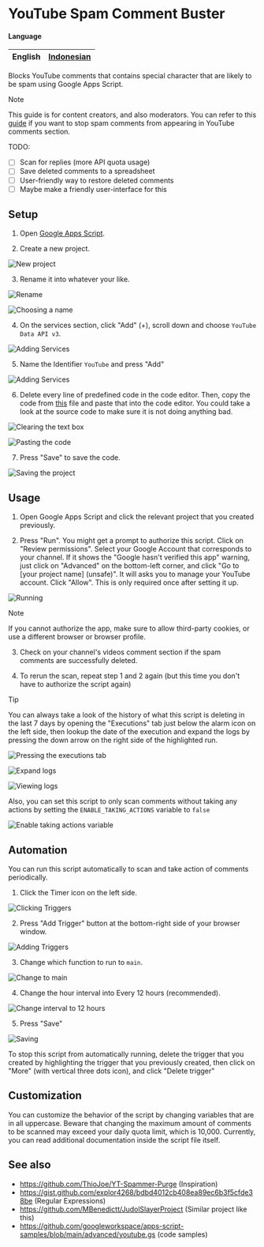 # YouTube Spam Comment Buster

#### Language

| English | [Indonesian](README.id.md) |
|-|-|

Blocks YouTube comments that contains special character that are likely to be spam using Google Apps Script.

> [!NOTE]
> This guide is for content creators, and also moderators. You can refer to this [guide](https://gist.github.com/explor4268/bdbd4012cb408ea89ec6b3f5cfde38be) if you want to stop spam comments from appearing in YouTube comments section.

TODO:
- [ ] Scan for replies (more API quota usage)
- [ ] Save deleted comments to a spreadsheet
- [ ] User-friendly way to restore deleted comments
- [ ] Maybe make a friendly user-interface for this

## Setup

1. Open [Google Apps Script](https://script.google.com/home).

2. Create a new project.

![New project](./screenshots/setup-2.png)

3. Rename it into whatever your like.

![Rename](./screenshots/setup-3.1.png)

![Choosing a name](./screenshots/setup-3.2.png)

4. On the services section, click "Add" (+), scroll down and choose `YouTube Data API v3`.

![Adding Services](./screenshots/setup-4.png)

5. Name the Identifier `YouTube` and press "Add"

![Adding Services](./screenshots/setup-5.png)

6. Delete every line of predefined code in the code editor. Then, copy the code from [this](./src/apps-script/main.gs) file and paste that into the code editor. You could take a look at the source code to make sure it is not doing anything bad.

![Clearing the text box](./screenshots/setup-6.1.png)

![Pasting the code](./screenshots/setup-6.2.png)

7. Press "Save" to save the code.

![Saving the project](./screenshots/setup-7.png)

## Usage

1. Open Google Apps Script and click the relevant project that you created previously.

2. Press "Run". You might get a prompt to authorize this script. Click on "Review permissions". Select your Google Account that corresponds to your channel. If it shows the "Google hasn't verified this app" warning, just click on "Advanced" on the bottom-left corner, and click "Go to [your project name] (unsafe)". It will asks you to manage your YouTube account. Click "Allow". This is only required once after setting it up.

![Running](./screenshots/usage-2.png)

> [!NOTE]
> If you cannot authorize the app, make sure to allow third-party cookies, or use a different browser or browser profile.

3. Check on your channel's videos comment section if the spam comments are successfully deleted.

4. To rerun the scan, repeat step 1 and 2 again (but this time you don't have to authorize the script again)

> [!TIP]
> You can always take a look of the history of what this script is deleting in the last 7 days by opening the "Executions" tab just below the alarm icon on the left side, then lookup the date of the execution and expand the logs by pressing the down arrow on the right side of the highlighted run.
> 
> ![Pressing the executions tab](./screenshots/tip-history-1.png)
> 
> ![Expand logs](./screenshots/tip-history-2.png)
> 
> ![Viewing logs](./screenshots/tip-history-3.png)
> 
> Also, you can set this script to only scan comments without taking any actions by setting the `ENABLE_TAKING_ACTIONS` variable to `false`
> 
> ![Enable taking actions variable](./screenshots/usage-3.png)

## Automation

You can run this script automatically to scan and take action of comments periodically.

1. Click the Timer icon on the left side.

![Clicking Triggers](./screenshots/automation-1.png)

2. Press "Add Trigger" button at the bottom-right side of your browser window.

![Adding Triggers](./screenshots/automation-2.png)

3. Change which function to run to `main`.

![Change to main](./screenshots/automation-3.png)

4. Change the hour interval into Every 12 hours (recommended).

![Change interval to 12 hours](./screenshots/automation-4.png)

5. Press "Save"

![Saving](./screenshots/automation-5.png)

To stop this script from automatically running, delete the trigger that you created by highlighting the trigger that you previously created, then click on "More" (with vertical three dots icon), and click "Delete trigger"

## Customization

You can customize the behavior of the script by changing variables that are in all uppercase. Beware that changing the maximum amount of comments to be scanned may exceed your daily quota limit, which is 10,000. Currently, you can read additional documentation inside the script file itself.

## See also

- https://github.com/ThioJoe/YT-Spammer-Purge (Inspiration)
- https://gist.github.com/explor4268/bdbd4012cb408ea89ec6b3f5cfde38be (Regular Expressions)
- https://github.com/MBenedictt/JudolSlayerProject (Similar project like this)
- https://github.com/googleworkspace/apps-script-samples/blob/main/advanced/youtube.gs (code samples)
